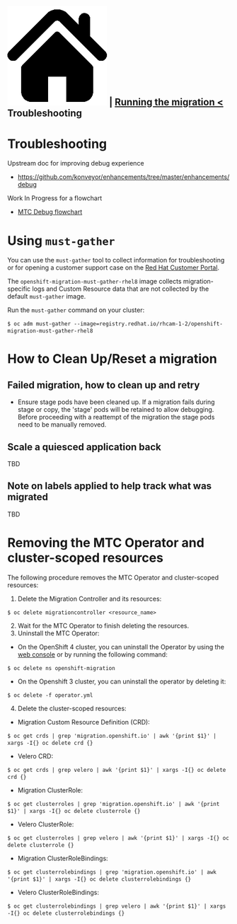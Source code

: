 [![Home](https://github.com/redhat-cop/openshift-migration-best-practices/raw/master/images/home.png)](./README.md) | [Running the migration <](./running-the-migration.md) Troubleshooting
---
# Troubleshooting

Upstream doc for improving debug experience
* https://github.com/konveyor/enhancements/tree/master/enhancements/debug

Work In Progress for a flowchart
* [MTC Debug flowchart](https://app.lucidchart.com/documents/view/d0907ce1-ccf1-4226-86eb-e5332f9d42a4/0_0)

# Using `must-gather`

You can use the `must-gather` tool to collect information for troubleshooting or for opening a customer support case on the [Red Hat Customer Portal](https://access.redhat.com/).

The `openshift-migration-must-gather-rhel8` image collects migration-specific logs and Custom Resource data that are not collected by the default `must-gather` image.

Run the `must-gather` command on your cluster:
````
$ oc adm must-gather --image=registry.redhat.io/rhcam-1-2/openshift-migration-must-gather-rhel8
````

# How to Clean Up/Reset a migration

## Failed migration, how to clean up and retry
* Ensure stage pods have been cleaned up.  If a migration fails during stage or copy, the 'stage' pods will be retained to allow debugging.  Before proceeding with a reattempt of the migration the stage pods need to be manually removed.

## Scale a quiesced application back

TBD

## Note on labels applied to help track what was migrated

TBD

# Removing the MTC Operator and cluster-scoped resources

The following procedure removes the MTC Operator and cluster-scoped resources:

1. Delete the Migration Controller and its resources:
```` 
$ oc delete migrationcontroller <resource_name>
````
2. Wait for the MTC Operator to finish deleting the resources.
3. Uninstall the MTC Operator:
  * On the OpenShift 4 cluster, you can uninstall the Operator by using the [web console](https://docs.openshift.com/container-platform/4.5/operators/olm-deleting-operators-from-cluster.html) or by running the following command: 
  ````
  $ oc delete ns openshift-migration
  ````
  * On the Openshift 3 cluster, you can uninstall the operator by deleting it:
  ````
  $ oc delete -f operator.yml
  ````
4. Delete the cluster-scoped resources:

  * Migration Custom Resource Definition (CRD):
  ````
  $ oc get crds | grep 'migration.openshift.io' | awk '{print $1}' | xargs -I{} oc delete crd {}
  ````  
  * Velero CRD:
  ````
  $ oc get crds | grep velero | awk '{print $1}' | xargs -I{} oc delete crd {}
  ````  
  * Migration ClusterRole:
  ````
  $ oc get clusterroles | grep 'migration.openshift.io' | awk '{print $1}' | xargs -I{} oc delete clusterrole {}
  ````  
  * Velero ClusterRole:
  ````
  $ oc get clusterroles | grep velero | awk '{print $1}' | xargs -I{} oc delete clusterrole {}
  ````  
  * Migration ClusterRoleBindings:
  ````
  $ oc get clusterrolebindings | grep 'migration.openshift.io' | awk '{print $1}' | xargs -I{} oc delete clusterrolebindings {}
  ````  
  * Velero ClusterRoleBindings:
  ````
  $ oc get clusterrolebindings | grep velero | awk '{print $1}' | xargs -I{} oc delete clusterrolebindings {}
  ```` 

